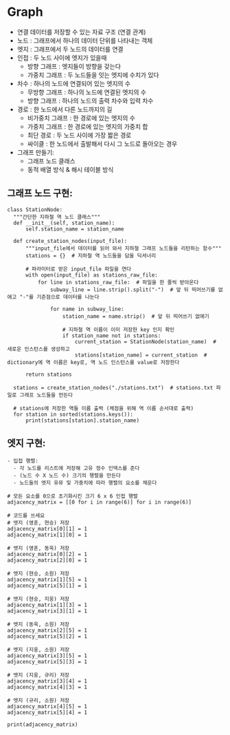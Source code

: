 # Graph
  - 연결 데이터를 저장할 수 있는 자료 구조 (연결 관계)
  - 노드 : 그래프에서 하나의 데이터 단위를 나타내는 객체
  - 엣지 : 그래프에서 두 노드의 데이터를 연결
  - 인접 : 두 노드 사이에 엣지가 있을때
    - 방향 그래프 : 엣지들이 방향을 갖는다
    - 가중치 그래프 : 두 노드들을 잇는 엣지에 수치가 있다
  - 차수 : 하나의 노드에 연결되어 있는 엣지의 수 
    - 무방향 그래프 : 하나의 노드에 연결된 엣지의 수
    - 방향 그래프 : 하나의 노드의 출력 차수와 입력 차수
  - 경로 : 한 노드에서 다른 노드까지의 길
    - 비가중치 그래프 : 한 경로에 있는 엣지의 수
    - 가중치 그래프 : 한 경로에 있는 엣지의 가중치 합
    - 최단 경로 : 두 노드 사이에 가장 짧은 경로
    - 싸이클 : 한 노드에서 출발해서 다시 그 노드로 돌아오는 경우
  - 그래프 만들기:
    - 그래프 노드 클래스
    - 동적 배열 방식 & 해시 테이블 방식
    
  ## 그래프 노드 구현:
  ```
  class StationNode:
    """간단한 지하철 역 노드 클래스"""
    def __init__(self, station_name):
        self.station_name = station_name
        
    def create_station_nodes(input_file):
        """input_file에서 데이터를 읽어 와서 지하철 그래프 노드들을 리턴하는 함수"""
        stations = {}  # 지하철 역 노드들을 담을 딕셔너리

        # 파라미터로 받은 input_file 파일을 연다
        with open(input_file) as stations_raw_file:
            for line in stations_raw_file:  # 파일을 한 줄씩 받아온다
                subway_line = line.strip().split("-")  # 앞 뒤 띄어쓰기를 없애고 "-"를 기준점으로 데이터를 나눈다

                for name in subway_line:
                    station_name = name.strip()  # 앞 뒤 띄어쓰기 없애기

                    # 지하철 역 이름이 이미 저장한 key 인지 확인
                    if station_name not in stations:
                        current_station = StationNode(station_name)  # 새로운 인스턴스를 생성하고
                        stations[station_name] = current_station  # dictionary에 역 이름은 key로, 역 노드 인스턴스를 value로 저장한다

        return stations

    stations = create_station_nodes("./stations.txt")  # stations.txt 파일로 그래프 노드들을 만든다

    # stations에 저장한 역들 이름 출력 (체점을 위해 역 이름 순서대로 출력)
    for station in sorted(stations.keys()):
        print(stations[station].station_name)
  ```
  
  ## 엣지 구현:
    - 입접 행렬:
      - 각 노드를 리스트에 저장해 고유 정수 인덱스를 준다
      - (노드 수 X 노드 수) 크기의 행렬을 만든다
      - 노드들의 엣지 유뮤 및 가중치에 따라 행렬의 요소를 채운다
  ```
  # 모든 요소를 0으로 초기화시킨 크기 6 x 6 인접 행렬
  adjacency_matrix = [[0 for i in range(6)] for i in range(6)]

  # 코드를 쓰세요
  # 엣지 (영훈, 현승) 저장
  adjacency_matrix[0][1] = 1
  adjacency_matrix[1][0] = 1

  # 엣지 (영훈, 동욱) 저장
  adjacency_matrix[0][2] = 1
  adjacency_matrix[2][0] = 1

  # 엣지 (현승, 소원) 저장
  adjacency_matrix[1][5] = 1
  adjacency_matrix[5][1] = 1

  # 엣지 (현승, 지웅) 저장
  adjacency_matrix[1][3] = 1
  adjacency_matrix[3][1] = 1

  # 엣지 (동욱, 소원) 저장
  adjacency_matrix[2][5] = 1
  adjacency_matrix[5][2] = 1

  # 엣지 (지웅, 소원) 저장
  adjacency_matrix[3][5] = 1
  adjacency_matrix[5][3] = 1

  # 엣지 (지웅, 규리) 저장
  adjacency_matrix[3][4] = 1
  adjacency_matrix[4][3] = 1

  # 엣지 (규리, 소원) 저장
  adjacency_matrix[4][5] = 1
  adjacency_matrix[5][4] = 1

  print(adjacency_matrix)
  ```
